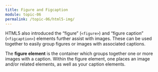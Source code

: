 ```yaml
---
title: Figure and Figcaption
module: topic-06
permalink: /topic-06/html5-img/
---
```


<div class="divider-heading"></div>

HTML5 also introduced the “figure” (`<figure>`) and “figure caption” (`<figcaption>`) elements further assist with images. These can be used together to easily group figures or images with associated captions.

The **figure element** is the container which groups together one or more images with a caption. Within the figure element, one places an image and/or related elements, as well as your caption elements.


<div class="codepen-embed">
  <p data-height="400" data-theme-id="30567" data-slug-hash="MEmLdv" data-default-tab="html,result" data-user="Media-Ed-Online" data-embed-version="2" data-pen-title="[Intro-Web-Dev] Topic-05: Fig & FigCap" class="codepen"></p>
</div>
